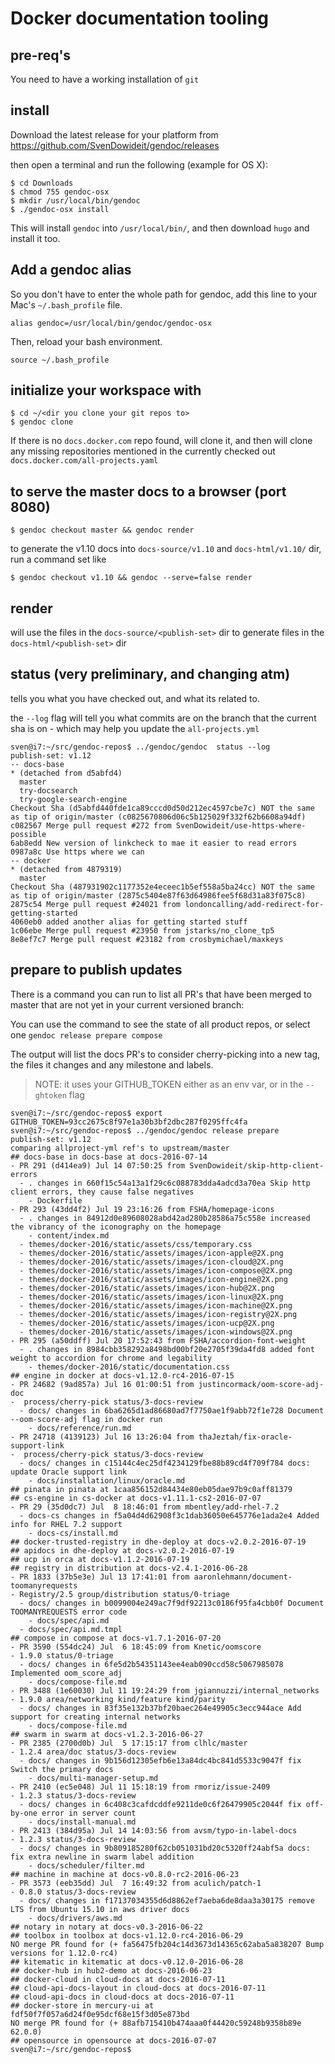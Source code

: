 
# Docker documentation tooling

## pre-req's

You need to have a working installation of `git`

## install

Download the latest release for your platform from https://github.com/SvenDowideit/gendoc/releases

then open a terminal and run the following (example for OS X):

```
$ cd Downloads
$ chmod 755 gendoc-osx
$ mkdir /usr/local/bin/gendoc
$ ./gendoc-osx install
```

This will install `gendoc` into `/usr/local/bin/`, and then download `hugo` and install it too.

## Add a gendoc alias

So you don't have to enter the whole path for gendoc, add this line to your Mac's `~/.bash_profile` file.

```
alias gendoc=/usr/local/bin/gendoc/gendoc-osx
```

Then, reload your bash environment.

```
source ~/.bash_profile
```

## initialize your workspace with

```
$ cd ~/<dir you clone your git repos to>
$ gendoc clone
```

If there is no `docs.docker.com` repo found, will clone it, and then
will clone any missing repositories mentioned in the currently checked out `docs.docker.com/all-projects.yaml`

## to serve the master docs to a browser (port 8080)


```
$ gendoc checkout master && gendoc render
```

to generate the v1.10 docs into `docs-source/v1.10` and `docs-html/v1.10/` dir, run a command set like

```
$ gendoc checkout v1.10 && gendoc --serve=false render
```


## render

will use the files in the `docs-source/<publish-set>` dir to generate files in the `docs-html/<publish-set>`
dir

## status (very preliminary, and changing atm)

tells you what you have checked out, and what its related to.

the `--log` flag will tell you what commits are on the branch that the current sha is on - which may help you update the `all-projects.yml`

```
sven@i7:~/src/gendoc-repos$ ../gendoc/gendoc  status --log
publish-set: v1.12
-- docs-base
* (detached from d5abfd4)
  master
  try-docsearch
  try-google-search-engine
Checkout Sha (d5abfd440fde1ca89cccd0d50d212ec4597cbe7c) NOT the same as tip of origin/master (c0825670806d06c5b125029f332f62b6608a94df)
c082567 Merge pull request #272 from SvenDowideit/use-https-where-possible
6ab8edd New version of linkcheck to mae it easier to read errors
0987a8c Use https where we can
-- docker
* (detached from 4879319)
  master
Checkout Sha (487931902c1177352e4eceec1b5ef558a5ba24cc) NOT the same as tip of origin/master (2875c5404e87f63d64986fee5f68d31a83f075c8)
2875c54 Merge pull request #24021 from londoncalling/add-redirect-for-getting-started
4060eb0 added another alias for getting started stuff
1c06ebe Merge pull request #23950 from jstarks/no_clone_tp5
8e8ef7c7 Merge pull request #23182 from crosbymichael/maxkeys
```

## prepare to publish updates

There is a command you can run to list all PR's that have been merged to master that are not yet in your current versioned branch:

You can use the command to see the state of all product repos, or select one `gendoc release prepare compose`

The output will list the docs PR's to consider cherry-picking into a new tag, the files it changes and any milestone and labels.

> NOTE: it uses your GITHUB_TOKEN either as an env var, or in the `--ghtoken` flag

```
sven@i7:~/src/gendoc-repos$ export GITHUB_TOKEN=93cc2675c8f97e1a30b3bf2dbc287f0295ffc4fa
sven@i7:~/src/gendoc-repos$ ../gendoc/gendoc release prepare 
publish-set: v1.12
comparing allproject-yml ref's to upstream/master
## docs-base in docs-base at docs-2016-07-14
- PR 291 (d414ea9) Jul 14 07:50:25 from SvenDowideit/skip-http-client-errors
  - . changes in 660f15c54a13a1f29c6c088783dda4adcd3a70ea Skip http client errors, they cause false negatives
    - Dockerfile
- PR 293 (43dd4f2) Jul 19 23:16:26 from FSHA/homepage-icons
  - . changes in 84912d0e89608028abd42ad280b28586a75c558e increased the vibrancy of the iconography on the homepage
    - content/index.md
  - themes/docker-2016/static/assets/css/temporary.css
  - themes/docker-2016/static/assets/images/icon-apple@2X.png
  - themes/docker-2016/static/assets/images/icon-cloud@2X.png
  - themes/docker-2016/static/assets/images/icon-compose@2X.png
  - themes/docker-2016/static/assets/images/icon-engine@2X.png
  - themes/docker-2016/static/assets/images/icon-hub@2X.png
  - themes/docker-2016/static/assets/images/icon-linux@2X.png
  - themes/docker-2016/static/assets/images/icon-machine@2X.png
  - themes/docker-2016/static/assets/images/icon-registry@2X.png
  - themes/docker-2016/static/assets/images/icon-ucp@2X.png
  - themes/docker-2016/static/assets/images/icon-windows@2X.png
- PR 295 (a50ddff) Jul 20 17:52:43 from FSHA/accordion-font-weight
  - . changes in 8984cbb358292a8498bd00bf20e2705f39da4fd8 added font weight to accordion for chrome and legability
    - themes/docker-2016/static/documentation.css
## engine in docker at docs-v1.12.0-rc4-2016-07-15
- PR 24682 (9ad857a) Jul 16 01:00:51 from justincormack/oom-score-adj-doc
-  process/cherry-pick status/3-docs-review 
  - docs/ changes in 6ba6265d1ad86680ad7f7750ae1f9abb72f1e728 Document --oom-score-adj flag in docker run
    - docs/reference/run.md
- PR 24718 (4139123) Jul 16 13:26:04 from thaJeztah/fix-oracle-support-link
-  process/cherry-pick status/3-docs-review 
  - docs/ changes in c15144c4ec25df4234129fbe88b89cd4f709f784 docs: update Oracle support link
    - docs/installation/linux/oracle.md
## pinata in pinata at 1caa856152d84434e80eb05dae97b9c0aff81379
## cs-engine in cs-docker at docs-v1.11.1-cs2-2016-07-07
- PR 29 (35d0dc7) Jul  8 18:46:01 from mbentley/add-rhel-7.2
  - docs-cs changes in f5a04d4d62908f3c1dab36050e645776e1ada2e4 Added info for RHEL 7.2 support
    - docs-cs/install.md
## docker-trusted-registry in dhe-deploy at docs-v2.0.2-2016-07-19
## apidocs in dhe-deploy at docs-v2.0.2-2016-07-19
## ucp in orca at docs-v1.1.2-2016-07-19
## registry in distribution at docs-v2.4.1-2016-06-28
- PR 1833 (37b5e3e) Jul 13 17:41:01 from aaronlehmann/document-toomanyrequests
- Registry/2.5 group/distribution status/0-triage 
  - docs/ changes in b0099004e249ac7f9df92213c0186f95fa4cbb0f Document TOOMANYREQUESTS error code
    - docs/spec/api.md
  - docs/spec/api.md.tmpl
## compose in compose at docs-v1.7.1-2016-07-20
- PR 3590 (554dc24) Jul  6 18:45:09 from Knetic/oomscore
- 1.9.0 status/0-triage 
  - docs/ changes in 6fe5d2b54351143ee4eab090ccd58c5067985078 Implemented oom_score_adj
    - docs/compose-file.md
- PR 3488 (1e60030) Jul 11 19:24:29 from jgiannuzzi/internal_networks
- 1.9.0 area/networking kind/feature kind/parity 
  - docs/ changes in 83f35e132b37bf20baec264e49905c3ecc944ace Add support for creating internal networks
    - docs/compose-file.md
## swarm in swarm at docs-v1.2.3-2016-06-27
- PR 2385 (2700d0b) Jul  5 17:15:17 from clhlc/master
- 1.2.4 area/doc status/3-docs-review 
  - docs/ changes in 9b156d12305efb6e13a84dc4bc841d5533c9047f fix Switch the primary docs
    - docs/multi-manager-setup.md
- PR 2410 (ec5e048) Jul 11 15:18:19 from rmoriz/issue-2409
- 1.2.3 status/3-docs-review 
  - docs/ changes in 6c408c3cafdcddfe9211de0c6f26479905c2044f fix off-by-one error in server count
    - docs/install-manual.md
- PR 2413 (384d95a) Jul 14 14:03:56 from avsm/typo-in-label-docs
- 1.2.3 status/3-docs-review 
  - docs/ changes in 9b809185280f62cb051031bd20c5320ff24abf5a docs: fix extra newline in swarm label addition
    - docs/scheduler/filter.md
## machine in machine at docs-v0.8.0-rc2-2016-06-23
- PR 3573 (eeb35dd) Jul  7 16:49:32 from aculich/patch-1
- 0.8.0 status/3-docs-review 
  - docs/ changes in f17137034355d6d8862ef7aeba6de8daa3a30175 remove LTS from Ubuntu 15.10 in aws driver docs
    - docs/drivers/aws.md
## notary in notary at docs-v0.3-2016-06-22
## toolbox in toolbox at docs-v1.12.0-rc4-2016-06-29
NO merge PR found for (+ fa56475fb204c14d3673d14365c62aba5a838207 Bump versions for 1.12.0-rc4) 
## kitematic in kitematic at docs-v0.12.0-2016-06-28
## docker-hub in hub2-demo at docs-2016-06-23
## docker-cloud in cloud-docs at docs-2016-07-11
## cloud-api-docs-layout in cloud-docs at docs-2016-07-11
## cloud-api-docs in cloud-docs at docs-2016-07-11
## docker-store in mercury-ui at fdf50f7f057a6d24f0e95dcf68e15f3d05e873bd
NO merge PR found for (+ 88afb715410b474aaa0f44420c59248b9358b89e 62.0.0) 
## opensource in opensource at docs-2016-07-07
sven@i7:~/src/gendoc-repos$ 
```
